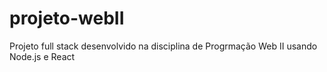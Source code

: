 # projeto-webII
Projeto full stack desenvolvido na disciplina de Progrmação Web II usando Node.js e React

